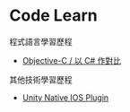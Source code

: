 # Code Learn
程式語言學習歷程
- [Objective-C / 以 C# 作對比](objective-c-csharp.md)

其他技術學習歷程
- [Unity Native IOS Plugin]()
